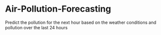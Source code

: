 # Air-Pollution-Forecasting
Predict the pollution for the next hour based on the weather conditions and pollution over the last 24 hours
